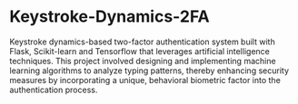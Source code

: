 # Keystroke-Dynamics-2FA

Keystroke dynamics-based two-factor authentication system built with Flask, Scikit-learn and Tensorflow that leverages artificial intelligence techniques. This project involved designing and implementing machine learning algorithms to analyze typing patterns, thereby enhancing security measures by incorporating a unique, behavioral biometric factor into the authentication process.
